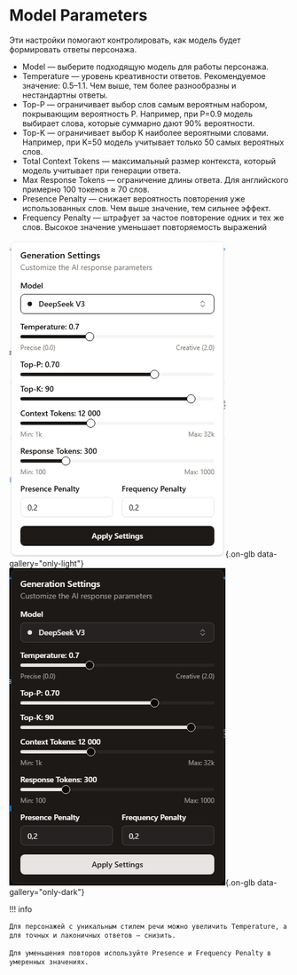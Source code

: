 # Model Parameters

Эти настройки помогают контролировать, как модель будет формировать ответы персонажа.

- Model — выберите подходящую модель для работы персонажа.
- Temperature — уровень креативности ответов. Рекомендуемое значение: 0.5–1.1. Чем выше, тем более разнообразны и нестандартны ответы.
- Top-P — ограничивает выбор слов самым вероятным набором, покрывающим вероятность P. Например, при P=0.9 модель выбирает слова, которые суммарно дают 90% вероятности.
- Top-K — ограничивает выбор K наиболее вероятными словами. Например, при K=50 модель учитывает только 50 самых вероятных слов.
- Total Context Tokens — максимальный размер контекста, который модель учитывает при генерации ответа.
- Max Response Tokens — ограничение длины ответа. Для английского примерно 100 токенов ≈ 70 слов.
- Presence Penalty — снижает вероятность повторения уже использованных слов. Чем выше значение, тем сильнее эффект.
- Frequency Penalty — штрафует за частое повторение одних и тех же слов. Высокое значение уменьшает повторяемость выражений

![](../assets/image/llm-model/1.png#only-light){.on-glb data-gallery="only-light"}
![](../assets/image/llm-model/1_dark.png#only-dark){.on-glb data-gallery="only-dark"}

!!! info

	Для персонажей с уникальным стилем речи можно увеличить Temperature, а для точных и лаконичных ответов — снизить.

	Для уменьшения повторов используйте Presence и Frequency Penalty в умеренных значениях.